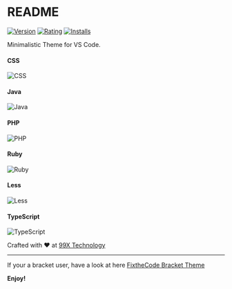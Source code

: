 # README

[![Version](https://vsmarketplacebadge.apphb.com/version/raashida.fixthecode-vs.svg)](https://marketplace.visualstudio.com/items?itemName=raashida.fixthecode-vs)
[![Rating](https://vsmarketplacebadge.apphb.com/rating/raashida.fixthecode-vs.svg)](https://marketplace.visualstudio.com/items?itemName=raashida.fixthecode-vs)
[![Installs](https://vsmarketplacebadge.apphb.com/installs/raashida.fixthecode-vs.svg)](https://marketplace.visualstudio.com/items?itemName=raashida.fixthecode-vs)

Minimalistic Theme for VS Code.

#### CSS

![CSS](https://raw.githubusercontent.com/99xt/Sea-green-theme/master/img/css.jpg)

#### Java

![Java](https://raw.githubusercontent.com/99xt/Sea-green-theme/master/img/js.jpg)

#### PHP

![PHP](https://raw.githubusercontent.com/99xt/Sea-green-theme/master/img/php.jpg)

#### Ruby

![Ruby](https://raw.githubusercontent.com/99xt/Sea-green-theme/master/img/ruby.jpg)

#### Less

![Less](https://raw.githubusercontent.com/99xt/Sea-green-theme/master/img/less.jpg)

#### TypeScript

![TypeScript](https://raw.githubusercontent.com/99xt/Sea-green-theme/master/img/ts.jpg)


Crafted with :heart: at <a href="http://99xtechnology.com/">99X Technology</a>

---

If your a bracket user, have a look at here <a href="https://github.com/99xt/FixTheCode">FixtheCode Bracket Theme</a>


**Enjoy!**

